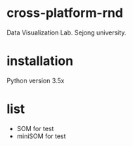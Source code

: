 # cross-platform-rnd
Data Visualization Lab.
Sejong university.


# installation 
Python version 3.5x


# list
- SOM for test
- miniSOM for test

